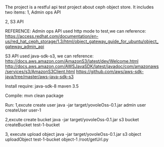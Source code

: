 The project is a restful api test project  about ceph object store.
It includes two items:
1, Admin ops API
 
2, S3 API

REFERENCE:
Admin ops API used http mode to test,we can reference:
https://access.redhat.com/documentation/en-us/red_hat_ceph_storage/1.3/html/object_gateway_guide_for_ubuntu/object_gateway_admin_api

S3 API used java-sdk-s3, we can reference:
http://docs.aws.amazon.com/AmazonS3/latest/dev/Welcome.html
http://docs.aws.amazon.com/AWSJavaSDK/latest/javadoc/com/amazonaws/services/s3/AmazonS3Client.html
https://github.com/aws/aws-sdk-java/tree/master/aws-java-sdk-s3

Install require:
java-sdk-8
maven 3.5

Compile:
mvn clean package

Run:
1,excute create user
java -jar target/yovoleOss-0.1.jar admin user createUser user-1

2,excute create bucket
java -jar target/yovoleOss-0.1.jar s3 bucket createBucket test-1-bucket

3, execute upload object
java -jar target/yovoleOss-0.1.jar s3 object uploadObject test-1-bucket object-1 /root/getUrl.py

